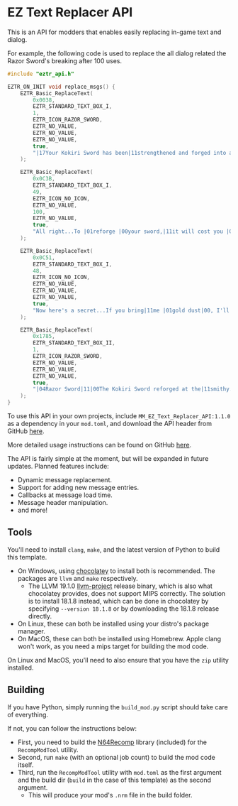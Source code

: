 # EZ Text Replacer API

This is an API for modders that enables easily replacing in-game text and dialog.

For example, the following code is used to replace the all dialog related the Razor Sword's breaking after 100 uses.

```C
#include "eztr_api.h"

EZTR_ON_INIT void replace_msgs() {
    EZTR_Basic_ReplaceText(
        0x0038,
        EZTR_STANDARD_TEXT_BOX_I,
        1,
        EZTR_ICON_RAZOR_SWORD,
        EZTR_NO_VALUE,
        EZTR_NO_VALUE,
        EZTR_NO_VALUE,
        true,
        "|17Your Kokiri Sword has been|11strengthened and forged into a|11|01Razor Sword|00!|18|11|12This new, sharper blade is a cut|11above the rest!|BF"
    );

    EZTR_Basic_ReplaceText(
        0x0C3B,
        EZTR_STANDARD_TEXT_BOX_I,
        49,
        EZTR_ICON_NO_ICON,
        EZTR_NO_VALUE,
        100,
        EZTR_NO_VALUE,
        true,
        "All right...To |01reforge |00your sword,|11it will cost you |06100 Rupees|00. It'll|11be ready at |01sunrise.|11|00|12|17You'll have to let us hold onto|11your sword until then.|10So, would you like your sword|11reforged for |06100 Rupees|00?|11|02|C2I'll do it|11No thanks|BF|00|00"
    );

    EZTR_Basic_ReplaceText(
        0x0C51,
        EZTR_STANDARD_TEXT_BOX_I,
        48,
        EZTR_ICON_NO_ICON,
        EZTR_NO_VALUE,
        EZTR_NO_VALUE,
        EZTR_NO_VALUE,
        true,
        "Now here's a secret...If you bring|11me |01gold dust|00, I'll be able to make|11it the |01strongest sword |00around.|10You got that? |01Gold dust|00!|19|BF|00"
    );

    EZTR_Basic_ReplaceText(
        0x1785,
        EZTR_STANDARD_TEXT_BOX_II,
        1,
        EZTR_ICON_RAZOR_SWORD,
        EZTR_NO_VALUE,
        EZTR_NO_VALUE,
        EZTR_NO_VALUE,
        true,
        "|04Razor Sword|11|00The Kokiri Sword reforged at the|11smithy. A cut above the rest.|BF"
    );
}
```

To use this API in your own projects, include `MM_EZ_Text_Replacer_API:1.1.0` as a dependency in your `mod.toml`,
and download the API header from GitHub [here](https://github.com/LT-Schmiddy/mm-ez-text-replacement-utils/blob/main/include_in_dependents/eztr_api.h).

More detailed usage instructions can be found on GitHub [here](https://github.com/LT-Schmiddy/mm-ez-text-replacement-utils/blob/main/docs/Basic_API.md).

The API is fairly simple at the moment, but will be expanded in future updates. Planned features include:

* Dynamic message replacement.
* Support for adding new message entries.
* Callbacks at message load time.
* Message header manipulation.
* and more!

## Tools
You'll need to install `clang`, `make`, and the latest version of Python to build this template.

* On Windows, using [chocolatey](https://chocolatey.org/) to install both is recommended. The packages are `llvm` and `make` respectively.
  * The LLVM 19.1.0 [llvm-project](https://github.com/llvm/llvm-project) release binary, which is also what chocolatey provides, does not support MIPS correctly. The solution is to install 18.1.8 instead, which can be done in chocolatey by specifying `--version 18.1.8` or by downloading the 18.1.8 release directly.
* On Linux, these can both be installed using your distro's package manager.
* On MacOS, these can both be installed using Homebrew. Apple clang won't work, as you need a mips target for building the mod code.

On Linux and MacOS, you'll need to also ensure that you have the `zip` utility installed.

## Building

If you have Python, simply running the `build_mod.py` script should take care of everything.

If not, you can follow the instructions below:

* First, you need to build the [N64Recomp](https://github.com/N64Recomp/N64Recomp) library (included) for the `RecompModTool` utility.
* Second, run `make` (with an optional job count) to build the mod code itself.
* Third, run the `RecompModTool` utility with `mod.toml` as the first argument and the build dir (`build` in the case of this template) as the second argument.
  * This will produce your mod's `.nrm` file in the build folder.
